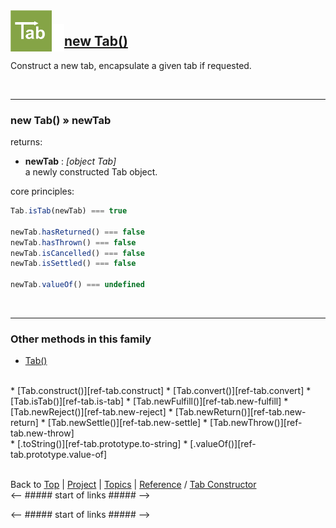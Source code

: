 <a name="top" ></a>

<img src="../img/tab-logo128.png" alt="Tab logo" align="left" style="float:left; margin-top:-22px;" height="66" /><img src="../img/1x1.png" align="left" style="float:left;" height="44" width="20" />
## [new Tab()][ref-new-tab]

Construct a new tab, encapsulate a given tab if requested.

<br />

---
### new Tab() » newTab

returns:
*   **newTab** : *[object Tab]*  
    a newly constructed Tab object.

core principles:

````javascript
Tab.isTab(newTab) === true

newTab.hasReturned() === false
newTab.hasThrown() === false
newTab.isCancelled() === false
newTab.isSettled() === false

newTab.valueOf() === undefined
````

<br />

---
### Other methods in this family

*   [Tab()][ref-tab]
<br />
*   [Tab.construct()][ref-tab.construct]
*   [Tab.convert()][ref-tab.convert]
*   [Tab.isTab()][ref-tab.is-tab]
*   [Tab.newFulfill()][ref-tab.new-fulfill]
*   [Tab.newReject()][ref-tab.new-reject]
*   [Tab.newReturn()][ref-tab.new-return]
*   [Tab.newSettle()][ref-tab.new-settle]
*   [Tab.newThrow()][ref-tab.new-throw]
<br />
*   [.toString()][ref-tab.prototype.to-string]
*   [.valueOf()][ref-tab.prototype.value-of]



<br /> Back to [Top] | [Project] | [Topics] | [Reference] / [Tab Constructor][ref-tab-constructor] <br />
<-- ##### start of links ##### --> 

[top]:       #top                        "back to the top of this page."
[project]:   /doc/project.md#the-project "back to the 'Project' section."
[topics]:    /doc/topics.md#topics       "back to the 'Topics' section."
[reference]: /doc/reference.md#reference "back to the 'Reference' section."



[topic-the-basics]:                              /doc/topics.md#the-basics                                  "more topics under 'The Basics'"
[topic-where-are-tabs-helping]:                  /doc/topics.md#where-are-tabs-helping                      "more topics under 'Where Are Tabs Helping?'"
[topic-where-are-tabs-lacking]:                  /doc/topics.md#where-are-tabs-lacking                      "more topics under 'Where Are Tabs Lacking?'"
[topic-advanced-topics]:                         /doc/topics.md#advanced-topics                             "more topics under 'Advanced Topics'"

[topic-a-basic-tab]:                             /doc/topics/a-basic-tab.md#top                             "A Basic Tab: creating and using a basic Tab object."
[topic-a-basic-callback]:                        /doc/topics/a-basic-callback.md#top                        "A Basic Callback: using a Tab object to handle callbacks."
[topic-a-basic-pipeline]:                        /doc/topics/a-basic-pipeline.md#top                        "A Basic Pipeline: using Tab objects for pipelining."
[topic-a-basic-stream]:                          /doc/topics/a-basic-stream.md#top                          "A Basic Stream: using a Tab object to work with sequence of data elements."
[topic-a-basic-promise]:                         /doc/topics/a-basic-promise.md#top                         "A Basic Promise: using a Tab object as a promise."
[topic-basic-lazy-evaluation]:                   /doc/topics/basic-lazy-evaluation.md#top                   "Basic Lazy Evaluation: using a Tab object for lazy evaluation."
[topic-basic-concurrent-computing]:              /doc/topics/basic-concurrent-computing.md#top              "Basic Concurrent Computing: using a Tab object to handle concurrent computing."

[topic-clean-function-signatures]:               /doc/topics/clean-function-signatures.md#top               "Clean Function Signatures: using function signatures without callbacks."
[topic-shallow-callback-nesting]:                /doc/topics/shallow-callback-nesting.md#top                "Shallow Callback Nesting: avoiding deeply nested functions."
[topic-top-down-control-flow]:                   /doc/topics/top-down-control-flow.md#top                   "Top-Down Control Flow: turning inverted control-flow back around."
[topic-predictable-execution-order]:             /doc/topics/predictable-execution-order.md#top             "Predictable Execution Order: avoiding issues with immediate callbacks."
[topic-modular-decomposition]:                   /doc/topics/modular-decomposition.md#top                   "Modular Decomposition:  ..."
[topic-aspect-oriented-programming]:             /doc/topics/aspect-oriented-programming.md#top             "Aspect Oriented Programming: ..."
[topic-exception-style-error-propagation]:       /doc/topics/exception-style-error-propagation.md#top       "Exception Style Error Propagation: letting errors propagate through a sequence of processing tabs."

[topic-debugging-asynchronous-events]:           /doc/topics/debugging-asynchronous-events.md#top           "Debugging Asynchronous Events: ..."

[topic-scheduling]:                              /doc/topics/scheduling.md#top                              "Scheduling: ..."
[topic-streaming-caching-queuing-collecting]:    /doc/topics/streaming-caching-queuing-collecting.md#top    "Streaming, Caching, Queuing, Collecting: ..."
[topic-extending-tab]:                           /doc/topics/extending-tab.md#top                           "Extending Tab: ..."



[ref-tab-object]:                    /doc/reference.md#tab-object                        "more attributes and methods under 'Tab Object'"
[ref-tab-constructor]:               /doc/reference.md#tab-constructor                   "more attributes and methods under 'Tab Constructor'"
[ref-tab-constructor-attributes]:    /doc/reference.md#tab-constructor-attributes        "more attributes under 'Tab Constructor Attributes'"
[ref-tab-constructor-methods]:       /doc/reference.md#tab-constructor-methods           "more methods under 'Tab Constructor Methods'"
[ref-tab-prototype-methods]:         /doc/reference.md#tab-prototype-methods             "more methods under 'Tab Prototype Methods'"
[ref-tab-instance-methods]:          /doc/reference.md#tab-instance-methods              "more methods under 'Tab Instance Methods'"
[ref-tab.schedulers-object]:         /doc/reference.md#tabschedulers-object              "more attributes and methods under 'Tab.Schedulers Object'"
[ref-tab.schedulers-attributes]:     /doc/reference.md#tabschedulers-attributes          "more attributes and methods under 'Tab.Schedulers Attributes'"
[ref-tab.schedulers-methods]:        /doc/reference.md#tabschedulers-methods             "more attributes and methods under 'Tab.Schedulers Methods'"
[ref-tab.x-object]:                  /doc/reference.md#tabx-object                       "more attributes and methods under 'Tab.X Object'"
[ref-tab.x-attributes]:              /doc/reference.md#tabx-attributes                   "more attributes and methods under 'Tab.X Attributes'"
[ref-tab.x-methods]:                 /doc/reference.md#tabx-methods                      "more attributes and methods under 'Tab.X Methods'"

[ref-new-tab]:                       /doc/reference/new-tab.md#top                       "new Tab(): construct a new tab, encapsulate a given tab if requested."
[ref-tab]:                           /doc/reference/tab.md#top                           "Tab(): convert to a tab, create a new tab if required."

[ref-tab.context]:                   /doc/reference/tab.context.md#top                   "Tab.context: the processing context for a processor function."
[ref-tab.version]:                   /doc/reference/tab.version.md#top                   "Tab.version: the version of this Tab library."

[ref-tab.construct]:                 /doc/reference/tab.construct.md#top                 "Tab.construct(): construct a new tab, encapsulate a given tab if requested."
[ref-tab.convert]:                   /doc/reference/tab.convert.md#top                   "Tab.convert(): convert to a tab, create a new tab if required."
[ref-tab.defer]:                     /doc/reference/tab.defer.md#top                     "Tab.defer(): create a function that uses a given tab to store another function's result."
[ref-tab.defer-fulfill]:             /doc/reference/tab.defer-fulfill.md#top             "Tab.deferFulfill(): create a function that updates the value of a given tab and silently blocks any further updates."
[ref-tab.defer-reject]:              /doc/reference/tab.defer-reject.md#top              "Tab.deferReject(): create a function that puts a given tab in the failed state and silently blocks any further updates."
[ref-tab.defer-return]:              /doc/reference/tab.defer-return.md#top              "Tab.deferReturn(): create a function that updates the value of a given tab."
[ref-tab.defer-settle]:              /doc/reference/tab.defer-settle.md#top              "Tab.deferSettle(): create a function that silently blocks any further updates for a given tab."
[ref-tab.defer-throw]:               /doc/reference/tab.defer-throw.md#top               "Tab.deferThrow(): create a function that puts a given tab in the failed state."
[ref-tab.defer-with]:                /doc/reference/tab.defer.md#top                     "Tab.deferWith(): create a function that uses a given tab to store another function's result, using the new function's subject as a first argument for the other function."
[ref-tab.is-tab]:                    /doc/reference/tab.is-tab.md#top                    "Tab.isTab(): was the given object created by this Tab constructor?"
[ref-tab.new-fulfill]:               /doc/reference/tab.new-fulfill.md#top               "Tab.newFulfill(): create a new tab that is initialized with a given value and silently block any further updates."
[ref-tab.new-reject]:                /doc/reference/tab.new-reject.md#top                "Tab.newReject(): create a new tab that is put in the failed state and silently block any further updates."
[ref-tab.new-return]:                /doc/reference/tab.new-return.md#top                "Tab.newReturn(): create a new tab that is initialized with a given value."
[ref-tab.new-settle]:                /doc/reference/tab.new-settle.md#top                "Tab.newSettle(): create a new tab and silently block any further updates."
[ref-tab.new-throw]:                 /doc/reference/tab.new-throw.md#top                 "Tab.newThrow(): create a new tab that is put in the failed state."

[ref-tab.prototype.cancel]:          /doc/reference/tab.prototype.cancel.md#top          "Tab.prototype.cancel(): cancel all subscriptions and all scheduled processors for this tab."
[ref-tab.prototype.do-return]:       /doc/reference/tab.prototype.do-return.md#top       "Tab.prototype.doReturn(): update the value of this tab (for ES3 environments)."
[ref-tab.prototype.do-throw]:        /doc/reference/tab.prototype.do-throw.md#top        "Tab.prototype.doThrow(): put this tab in the failed state (for ES3 environments)."
[ref-tab.prototype.fulfill]:         /doc/reference/tab.prototype.fulfill.md#top         "Tab.prototype.fulfill(): update the value of this tab and silently block any further updates."
[ref-tab.prototype.has-returned]:    /doc/reference/tab.prototype.has-returned.md#top    "Tab.prototype.hasReturned(): has this tab returned a value?"
[ref-tab.prototype.has-thrown]:      /doc/reference/tab.prototype.has-thrown.md#top      "Tab.prototype.hasThrown(): has this tab thrown an error?"
[ref-tab.prototype.is-cancelled]:    /doc/reference/tab.prototype.is-cancelled.md#top    "Tab.prototype.isCancelled(): are all subscriptions for this tab cancelled?"
[ref-tab.prototype.is-settled]:      /doc/reference/tab.prototype.is-settled.md#top      "Tab.prototype.isSettled(): are any further updates for this tab blocked?"
[ref-tab.prototype.on-cancelled]:    /doc/reference/tab.prototype.on-cancelled.md#top    "Tab.prototype.onCancelled(): execute a processor when this tab is cancelled."
[ref-tab.prototype.on-returned]:     /doc/reference/tab.prototype.on-returned.md#top     "Tab.prototype.onReturned(): execute a processor when this tab has returned a value."
[ref-tab.prototype.on-settled]:      /doc/reference/tab.prototype.on-settled.md#top      "Tab.prototype.onSettled(): execute a processor when this tab is settled."
[ref-tab.prototype.on-thrown]:       /doc/reference/tab.prototype.on-thrown.md#top       "Tab.prototype.onThrown(): execute a processor when this tab has thrown an error."
[ref-tab.prototype.reject]:          /doc/reference/tab.prototype.reject.md#top          "Tab.prototype.reject(): put this tab in the failed state and silently block any further updates."
[ref-tab.prototype.return]:          /doc/reference/tab.prototype.return.md#top          "Tab.prototype.return(): update the value of this tab."
[ref-tab.prototype.settle]:          /doc/reference/tab.prototype.settle.md#top          "Tab.prototype.settle(): silently block any further updates for this tab."
[ref-tab.prototype.throw]:           /doc/reference/tab.prototype.throw.md#top           "Tab.prototype.throw(): put this tab in the failed state."
[ref-tab.prototype.to-string]:       /doc/reference/tab.prototype.to-string.md#top       "Tab.prototype.toString(): get a string representation for this tab."
[ref-tab.prototype.value-of]:        /doc/reference/tab.prototype.value-of.md#top        "Tab.prototype.valueOf(): get the principal value of this tab."

[ref-tab.schedulers.tick]:           /doc/reference/tab.schedulers.tick.md#top           "Tab.Schedulers.es5: a sequence number incremented in every turn"

[ref-tab.schedulers.schedule-first]: /doc/reference/tab.schedulers.schedule-first.md#top "Tab.Schedulers.defer(): schedule a given callback before all other callbacks in the next turn."
[ref-tab.schedulers.schedule-last]:  /doc/reference/tab.schedulers.schedule-last.md#top  "Tab.Schedulers.defer(): schedule a given callback after all other callbacks."
[ref-tab.schedulers.schedule-next]:  /doc/reference/tab.schedulers.schedule-next.md#top  "Tab.Schedulers.notify(): schedule a given callback in the next turn."
[ref-tab.schedulers.schedule-now]:   /doc/reference/tab.schedulers.schedule-now.md#top   "Tab.Schedulers.subscribe(): call the callback immediately."

[ref-tab.x.es5]:                     /doc/reference/tab.x.es5.md#top                     "Tab.X.es5: is this library running in an ES5 environment?"

[ref-tab.x.defer]:                   /doc/reference/tab.x.defer.md#top                   "Tab.X.defer(): the basic method to create deferred functions."
[ref-tab.x.notify]:                  /doc/reference/tab.x.notify.md#top                  "Tab.X.notify(): the basic method to send notifications for a tab."
[ref-tab.x.subscribe]:               /doc/reference/tab.x.subscribe.md#top               "Tab.X.subscribe(): the basic method to subscribe to notifications from a tab."
<-- ##### start of links ##### --> 

[top]:       #top                        "back to the top of this page."
[project]:   /doc/project.md#the-project "back to the 'Project' section."
[topics]:    /doc/topics.md#topics       "back to the 'Topics' section."
[reference]: /doc/reference.md#reference "back to the 'Reference' section."



[topic-the-basics]:                              /doc/topics.md#the-basics                                  "more topics under 'The Basics'"
[topic-where-are-tabs-helping]:                  /doc/topics.md#where-are-tabs-helping                      "more topics under 'Where Are Tabs Helping?'"
[topic-where-are-tabs-lacking]:                  /doc/topics.md#where-are-tabs-lacking                      "more topics under 'Where Are Tabs Lacking?'"
[topic-advanced-topics]:                         /doc/topics.md#advanced-topics                             "more topics under 'Advanced Topics'"

[topic-a-basic-tab]:                             /doc/topics/a-basic-tab.md#top                             "A Basic Tab: creating and using a basic Tab object."
[topic-a-basic-callback]:                        /doc/topics/a-basic-callback.md#top                        "A Basic Callback: using a Tab object to handle callbacks."
[topic-a-basic-pipeline]:                        /doc/topics/a-basic-pipeline.md#top                        "A Basic Pipeline: using Tab objects for pipelining."
[topic-a-basic-stream]:                          /doc/topics/a-basic-stream.md#top                          "A Basic Stream: using a Tab object to work with sequence of data elements."
[topic-a-basic-promise]:                         /doc/topics/a-basic-promise.md#top                         "A Basic Promise: using a Tab object as a promise."
[topic-basic-lazy-evaluation]:                   /doc/topics/basic-lazy-evaluation.md#top                   "Basic Lazy Evaluation: using a Tab object for lazy evaluation."
[topic-basic-concurrent-computing]:              /doc/topics/basic-concurrent-computing.md#top              "Basic Concurrent Computing: using a Tab object to handle concurrent computing."

[topic-clean-function-signatures]:               /doc/topics/clean-function-signatures.md#top               "Clean Function Signatures: using function signatures without callbacks."
[topic-shallow-callback-nesting]:                /doc/topics/shallow-callback-nesting.md#top                "Shallow Callback Nesting: avoiding deeply nested functions."
[topic-top-down-control-flow]:                   /doc/topics/top-down-control-flow.md#top                   "Top-Down Control Flow: turning inverted control-flow back around."
[topic-predictable-execution-order]:             /doc/topics/predictable-execution-order.md#top             "Predictable Execution Order: avoiding issues with immediate callbacks."
[topic-modular-decomposition]:                   /doc/topics/modular-decomposition.md#top                   "Modular Decomposition:  ..."
[topic-aspect-oriented-programming]:             /doc/topics/aspect-oriented-programming.md#top             "Aspect Oriented Programming: ..."
[topic-exception-style-error-propagation]:       /doc/topics/exception-style-error-propagation.md#top       "Exception Style Error Propagation: letting errors propagate through a sequence of processing tabs."

[topic-debugging-asynchronous-events]:           /doc/topics/debugging-asynchronous-events.md#top           "Debugging Asynchronous Events: ..."

[topic-scheduling]:                              /doc/topics/scheduling.md#top                              "Scheduling: ..."
[topic-streaming-caching-queuing-collecting]:    /doc/topics/streaming-caching-queuing-collecting.md#top    "Streaming, Caching, Queuing, Collecting: ..."
[topic-extending-tab]:                           /doc/topics/extending-tab.md#top                           "Extending Tab: ..."



[ref-tab-object]:                    /doc/reference.md#tab-object                        "more attributes and methods under 'Tab Object'"
[ref-tab-constructor]:               /doc/reference.md#tab-constructor                   "more attributes and methods under 'Tab Constructor'"
[ref-tab-constructor-attributes]:    /doc/reference.md#tab-constructor-attributes        "more attributes under 'Tab Constructor Attributes'"
[ref-tab-constructor-methods]:       /doc/reference.md#tab-constructor-methods           "more methods under 'Tab Constructor Methods'"
[ref-tab-prototype-methods]:         /doc/reference.md#tab-prototype-methods             "more methods under 'Tab Prototype Methods'"
[ref-tab-instance-methods]:          /doc/reference.md#tab-instance-methods              "more methods under 'Tab Instance Methods'"
[ref-tab.schedulers-object]:         /doc/reference.md#tabschedulers-object              "more attributes and methods under 'Tab.Schedulers Object'"
[ref-tab.schedulers-attributes]:     /doc/reference.md#tabschedulers-attributes          "more attributes and methods under 'Tab.Schedulers Attributes'"
[ref-tab.schedulers-methods]:        /doc/reference.md#tabschedulers-methods             "more attributes and methods under 'Tab.Schedulers Methods'"
[ref-tab.x-object]:                  /doc/reference.md#tabx-object                       "more attributes and methods under 'Tab.X Object'"
[ref-tab.x-attributes]:              /doc/reference.md#tabx-attributes                   "more attributes and methods under 'Tab.X Attributes'"
[ref-tab.x-methods]:                 /doc/reference.md#tabx-methods                      "more attributes and methods under 'Tab.X Methods'"

[ref-new-tab]:                       /doc/reference/new-tab.md#top                       "new Tab(): construct a new tab, encapsulate a given tab if requested."
[ref-tab]:                           /doc/reference/tab.md#top                           "Tab(): convert to a tab, create a new tab if required."

[ref-tab.context]:                   /doc/reference/tab.context.md#top                   "Tab.context: the processing context for a processor function."
[ref-tab.version]:                   /doc/reference/tab.version.md#top                   "Tab.version: the version of this Tab library."

[ref-tab.construct]:                 /doc/reference/tab.construct.md#top                 "Tab.construct(): construct a new tab, encapsulate a given tab if requested."
[ref-tab.convert]:                   /doc/reference/tab.convert.md#top                   "Tab.convert(): convert to a tab, create a new tab if required."
[ref-tab.defer]:                     /doc/reference/tab.defer.md#top                     "Tab.defer(): create a function that uses a given tab to store another function's result."
[ref-tab.defer-fulfill]:             /doc/reference/tab.defer-fulfill.md#top             "Tab.deferFulfill(): create a function that updates the value of a given tab and silently blocks any further updates."
[ref-tab.defer-reject]:              /doc/reference/tab.defer-reject.md#top              "Tab.deferReject(): create a function that puts a given tab in the failed state and silently blocks any further updates."
[ref-tab.defer-return]:              /doc/reference/tab.defer-return.md#top              "Tab.deferReturn(): create a function that updates the value of a given tab."
[ref-tab.defer-settle]:              /doc/reference/tab.defer-settle.md#top              "Tab.deferSettle(): create a function that silently blocks any further updates for a given tab."
[ref-tab.defer-throw]:               /doc/reference/tab.defer-throw.md#top               "Tab.deferThrow(): create a function that puts a given tab in the failed state."
[ref-tab.defer-with]:                /doc/reference/tab.defer.md#top                     "Tab.deferWith(): create a function that uses a given tab to store another function's result, using the new function's subject as a first argument for the other function."
[ref-tab.is-tab]:                    /doc/reference/tab.is-tab.md#top                    "Tab.isTab(): was the given object created by this Tab constructor?"
[ref-tab.new-fulfill]:               /doc/reference/tab.new-fulfill.md#top               "Tab.newFulfill(): create a new tab that is initialized with a given value and silently block any further updates."
[ref-tab.new-reject]:                /doc/reference/tab.new-reject.md#top                "Tab.newReject(): create a new tab that is put in the failed state and silently block any further updates."
[ref-tab.new-return]:                /doc/reference/tab.new-return.md#top                "Tab.newReturn(): create a new tab that is initialized with a given value."
[ref-tab.new-settle]:                /doc/reference/tab.new-settle.md#top                "Tab.newSettle(): create a new tab and silently block any further updates."
[ref-tab.new-throw]:                 /doc/reference/tab.new-throw.md#top                 "Tab.newThrow(): create a new tab that is put in the failed state."

[ref-tab.prototype.cancel]:          /doc/reference/tab.prototype.cancel.md#top          "Tab.prototype.cancel(): cancel all subscriptions and all scheduled processors for this tab."
[ref-tab.prototype.do-return]:       /doc/reference/tab.prototype.do-return.md#top       "Tab.prototype.doReturn(): update the value of this tab (for ES3 environments)."
[ref-tab.prototype.do-throw]:        /doc/reference/tab.prototype.do-throw.md#top        "Tab.prototype.doThrow(): put this tab in the failed state (for ES3 environments)."
[ref-tab.prototype.fulfill]:         /doc/reference/tab.prototype.fulfill.md#top         "Tab.prototype.fulfill(): update the value of this tab and silently block any further updates."
[ref-tab.prototype.has-returned]:    /doc/reference/tab.prototype.has-returned.md#top    "Tab.prototype.hasReturned(): has this tab returned a value?"
[ref-tab.prototype.has-thrown]:      /doc/reference/tab.prototype.has-thrown.md#top      "Tab.prototype.hasThrown(): has this tab thrown an error?"
[ref-tab.prototype.is-cancelled]:    /doc/reference/tab.prototype.is-cancelled.md#top    "Tab.prototype.isCancelled(): are all subscriptions for this tab cancelled?"
[ref-tab.prototype.is-settled]:      /doc/reference/tab.prototype.is-settled.md#top      "Tab.prototype.isSettled(): are any further updates for this tab blocked?"
[ref-tab.prototype.on-cancelled]:    /doc/reference/tab.prototype.on-cancelled.md#top    "Tab.prototype.onCancelled(): execute a processor when this tab is cancelled."
[ref-tab.prototype.on-returned]:     /doc/reference/tab.prototype.on-returned.md#top     "Tab.prototype.onReturned(): execute a processor when this tab has returned a value."
[ref-tab.prototype.on-settled]:      /doc/reference/tab.prototype.on-settled.md#top      "Tab.prototype.onSettled(): execute a processor when this tab is settled."
[ref-tab.prototype.on-thrown]:       /doc/reference/tab.prototype.on-thrown.md#top       "Tab.prototype.onThrown(): execute a processor when this tab has thrown an error."
[ref-tab.prototype.reject]:          /doc/reference/tab.prototype.reject.md#top          "Tab.prototype.reject(): put this tab in the failed state and silently block any further updates."
[ref-tab.prototype.return]:          /doc/reference/tab.prototype.return.md#top          "Tab.prototype.return(): update the value of this tab."
[ref-tab.prototype.settle]:          /doc/reference/tab.prototype.settle.md#top          "Tab.prototype.settle(): silently block any further updates for this tab."
[ref-tab.prototype.throw]:           /doc/reference/tab.prototype.throw.md#top           "Tab.prototype.throw(): put this tab in the failed state."
[ref-tab.prototype.to-string]:       /doc/reference/tab.prototype.to-string.md#top       "Tab.prototype.toString(): get a string representation for this tab."
[ref-tab.prototype.value-of]:        /doc/reference/tab.prototype.value-of.md#top        "Tab.prototype.valueOf(): get the principal value of this tab."

[ref-tab.schedulers.tick]:           /doc/reference/tab.schedulers.tick.md#top           "Tab.Schedulers.es5: a sequence number incremented in every turn"

[ref-tab.schedulers.schedule-first]: /doc/reference/tab.schedulers.schedule-first.md#top "Tab.Schedulers.defer(): schedule a given callback before all other callbacks in the next turn."
[ref-tab.schedulers.schedule-last]:  /doc/reference/tab.schedulers.schedule-last.md#top  "Tab.Schedulers.defer(): schedule a given callback after all other callbacks."
[ref-tab.schedulers.schedule-next]:  /doc/reference/tab.schedulers.schedule-next.md#top  "Tab.Schedulers.notify(): schedule a given callback in the next turn."
[ref-tab.schedulers.schedule-now]:   /doc/reference/tab.schedulers.schedule-now.md#top   "Tab.Schedulers.subscribe(): call the callback immediately."

[ref-tab.x.es5]:                     /doc/reference/tab.x.es5.md#top                     "Tab.X.es5: is this library running in an ES5 environment?"

[ref-tab.x.defer]:                   /doc/reference/tab.x.defer.md#top                   "Tab.X.defer(): the basic method to create deferred functions."
[ref-tab.x.notify]:                  /doc/reference/tab.x.notify.md#top                  "Tab.X.notify(): the basic method to send notifications for a tab."
[ref-tab.x.subscribe]:               /doc/reference/tab.x.subscribe.md#top               "Tab.X.subscribe(): the basic method to subscribe to notifications from a tab."
<!-- ##### start of links ##### -->

[top]:       #top                        "back to the top of this page."
[project]:   /doc/project.md#the-project "back to the 'Project' section."
[topics]:    /doc/topics.md#topics       "back to the 'Topics' section."
[reference]: /doc/reference.md#reference "back to the 'Reference' section."



[topic-the-basics]:                              /doc/topics.md#the-basics                                  "more topics under 'The Basics'"
[topic-where-are-tabs-helping]:                  /doc/topics.md#where-are-tabs-helping                      "more topics under 'Where Are Tabs Helping?'"
[topic-where-are-tabs-lacking]:                  /doc/topics.md#where-are-tabs-lacking                      "more topics under 'Where Are Tabs Lacking?'"
[topic-advanced-topics]:                         /doc/topics.md#advanced-topics                             "more topics under 'Advanced Topics'"

[topic-a-basic-tab]:                             /doc/topics/a-basic-tab.md#top                             "A Basic Tab: creating and using a basic Tab object."
[topic-a-basic-callback]:                        /doc/topics/a-basic-callback.md#top                        "A Basic Callback: using a Tab object to handle callbacks."
[topic-a-basic-pipeline]:                        /doc/topics/a-basic-pipeline.md#top                        "A Basic Pipeline: using Tab objects for pipelining."
[topic-a-basic-stream]:                          /doc/topics/a-basic-stream.md#top                          "A Basic Stream: using a Tab object to work with sequence of data elements."
[topic-a-basic-promise]:                         /doc/topics/a-basic-promise.md#top                         "A Basic Promise: using a Tab object as a promise."
[topic-basic-lazy-evaluation]:                   /doc/topics/basic-lazy-evaluation.md#top                   "Basic Lazy Evaluation: using a Tab object for lazy evaluation."
[topic-basic-concurrent-computing]:              /doc/topics/basic-concurrent-computing.md#top              "Basic Concurrent Computing: using a Tab object to handle concurrent computing."

[topic-clean-function-signatures]:               /doc/topics/clean-function-signatures.md#top               "Clean Function Signatures: using function signatures without callbacks."
[topic-shallow-callback-nesting]:                /doc/topics/shallow-callback-nesting.md#top                "Shallow Callback Nesting: avoiding deeply nested functions."
[topic-top-down-control-flow]:                   /doc/topics/top-down-control-flow.md#top                   "Top-Down Control Flow: turning inverted control-flow back around."
[topic-predictable-execution-order]:             /doc/topics/predictable-execution-order.md#top             "Predictable Execution Order: avoiding issues with immediate callbacks."
[topic-modular-decomposition]:                   /doc/topics/modular-decomposition.md#top                   "Modular Decomposition:  ..."
[topic-aspect-oriented-programming]:             /doc/topics/aspect-oriented-programming.md#top             "Aspect Oriented Programming: ..."
[topic-exception-style-error-propagation]:       /doc/topics/exception-style-error-propagation.md#top       "Exception Style Error Propagation: letting errors propagate through a sequence of processing tabs."

[topic-debugging-asynchronous-events]:           /doc/topics/debugging-asynchronous-events.md#top           "Debugging Asynchronous Events: ..."

[topic-scheduling]:                              /doc/topics/scheduling.md#top                              "Scheduling: ..."
[topic-streaming-caching-queuing-collecting]:    /doc/topics/streaming-caching-queuing-collecting.md#top    "Streaming, Caching, Queuing, Collecting: ..."
[topic-extending-tab]:                           /doc/topics/extending-tab.md#top                           "Extending Tab: ..."



[ref-tab-object]:                    /doc/reference.md#tab-object                        "more attributes and methods under 'Tab Object'"
[ref-tab-constructor]:               /doc/reference.md#tab-constructor                   "more attributes and methods under 'Tab Constructor'"
[ref-tab-constructor-attributes]:    /doc/reference.md#tab-constructor-attributes        "more attributes under 'Tab Constructor Attributes'"
[ref-tab-constructor-methods]:       /doc/reference.md#tab-constructor-methods           "more methods under 'Tab Constructor Methods'"
[ref-tab-prototype-methods]:         /doc/reference.md#tab-prototype-methods             "more methods under 'Tab Prototype Methods'"
[ref-tab-instance-methods]:          /doc/reference.md#tab-instance-methods              "more methods under 'Tab Instance Methods'"
[ref-tab.schedulers-object]:         /doc/reference.md#tabschedulers-object              "more attributes and methods under 'Tab.Schedulers Object'"
[ref-tab.schedulers-attributes]:     /doc/reference.md#tabschedulers-attributes          "more attributes and methods under 'Tab.Schedulers Attributes'"
[ref-tab.schedulers-methods]:        /doc/reference.md#tabschedulers-methods             "more attributes and methods under 'Tab.Schedulers Methods'"
[ref-tab.x-object]:                  /doc/reference.md#tabx-object                       "more attributes and methods under 'Tab.X Object'"
[ref-tab.x-attributes]:              /doc/reference.md#tabx-attributes                   "more attributes and methods under 'Tab.X Attributes'"
[ref-tab.x-methods]:                 /doc/reference.md#tabx-methods                      "more attributes and methods under 'Tab.X Methods'"

[ref-new-tab]:                       /doc/reference/new-tab.md#top                       "new Tab(): construct a new tab, encapsulate a given tab if requested."
[ref-tab]:                           /doc/reference/tab.md#top                           "Tab(): convert to a tab, create a new tab if required."

[ref-tab.context]:                   /doc/reference/tab.context.md#top                   "Tab.context: the processing context for a processor function."
[ref-tab.version]:                   /doc/reference/tab.version.md#top                   "Tab.version: the version of this Tab library."

[ref-tab.construct]:                 /doc/reference/tab.construct.md#top                 "Tab.construct(): construct a new tab, encapsulate a given tab if requested."
[ref-tab.convert]:                   /doc/reference/tab.convert.md#top                   "Tab.convert(): convert to a tab, create a new tab if required."
[ref-tab.defer]:                     /doc/reference/tab.defer.md#top                     "Tab.defer(): create a function that uses a given tab to store another function's result."
[ref-tab.defer-fulfill]:             /doc/reference/tab.defer-fulfill.md#top             "Tab.deferFulfill(): create a function that updates the value of a given tab and silently blocks any further updates."
[ref-tab.defer-reject]:              /doc/reference/tab.defer-reject.md#top              "Tab.deferReject(): create a function that puts a given tab in the failed state and silently blocks any further updates."
[ref-tab.defer-return]:              /doc/reference/tab.defer-return.md#top              "Tab.deferReturn(): create a function that updates the value of a given tab."
[ref-tab.defer-settle]:              /doc/reference/tab.defer-settle.md#top              "Tab.deferSettle(): create a function that silently blocks any further updates for a given tab."
[ref-tab.defer-throw]:               /doc/reference/tab.defer-throw.md#top               "Tab.deferThrow(): create a function that puts a given tab in the failed state."
[ref-tab.defer-with]:                /doc/reference/tab.defer.md#top                     "Tab.deferWith(): create a function that uses a given tab to store another function's result, using the new function's subject as a first argument for the other function."
[ref-tab.is-tab]:                    /doc/reference/tab.is-tab.md#top                    "Tab.isTab(): was the given object created by this Tab constructor?"
[ref-tab.new-fulfill]:               /doc/reference/tab.new-fulfill.md#top               "Tab.newFulfill(): create a new tab that is initialized with a given value and silently block any further updates."
[ref-tab.new-reject]:                /doc/reference/tab.new-reject.md#top                "Tab.newReject(): create a new tab that is put in the failed state and silently block any further updates."
[ref-tab.new-return]:                /doc/reference/tab.new-return.md#top                "Tab.newReturn(): create a new tab that is initialized with a given value."
[ref-tab.new-settle]:                /doc/reference/tab.new-settle.md#top                "Tab.newSettle(): create a new tab and silently block any further updates."
[ref-tab.new-throw]:                 /doc/reference/tab.new-throw.md#top                 "Tab.newThrow(): create a new tab that is put in the failed state."

[ref-tab.prototype.cancel]:          /doc/reference/tab.prototype.cancel.md#top          "Tab.prototype.cancel(): cancel all subscriptions and all scheduled processors for this tab."
[ref-tab.prototype.do-return]:       /doc/reference/tab.prototype.do-return.md#top       "Tab.prototype.doReturn(): update the value of this tab (for ES3 environments)."
[ref-tab.prototype.do-throw]:        /doc/reference/tab.prototype.do-throw.md#top        "Tab.prototype.doThrow(): put this tab in the failed state (for ES3 environments)."
[ref-tab.prototype.fulfill]:         /doc/reference/tab.prototype.fulfill.md#top         "Tab.prototype.fulfill(): update the value of this tab and silently block any further updates."
[ref-tab.prototype.has-returned]:    /doc/reference/tab.prototype.has-returned.md#top    "Tab.prototype.hasReturned(): has this tab returned a value?"
[ref-tab.prototype.has-thrown]:      /doc/reference/tab.prototype.has-thrown.md#top      "Tab.prototype.hasThrown(): has this tab thrown an error?"
[ref-tab.prototype.is-cancelled]:    /doc/reference/tab.prototype.is-cancelled.md#top    "Tab.prototype.isCancelled(): are all subscriptions for this tab cancelled?"
[ref-tab.prototype.is-settled]:      /doc/reference/tab.prototype.is-settled.md#top      "Tab.prototype.isSettled(): are any further updates for this tab blocked?"
[ref-tab.prototype.on-cancelled]:    /doc/reference/tab.prototype.on-cancelled.md#top    "Tab.prototype.onCancelled(): execute a processor when this tab is cancelled."
[ref-tab.prototype.on-returned]:     /doc/reference/tab.prototype.on-returned.md#top     "Tab.prototype.onReturned(): execute a processor when this tab has returned a value."
[ref-tab.prototype.on-settled]:      /doc/reference/tab.prototype.on-settled.md#top      "Tab.prototype.onSettled(): execute a processor when this tab is settled."
[ref-tab.prototype.on-thrown]:       /doc/reference/tab.prototype.on-thrown.md#top       "Tab.prototype.onThrown(): execute a processor when this tab has thrown an error."
[ref-tab.prototype.reject]:          /doc/reference/tab.prototype.reject.md#top          "Tab.prototype.reject(): put this tab in the failed state and silently block any further updates."
[ref-tab.prototype.return]:          /doc/reference/tab.prototype.return.md#top          "Tab.prototype.return(): update the value of this tab."
[ref-tab.prototype.settle]:          /doc/reference/tab.prototype.settle.md#top          "Tab.prototype.settle(): silently block any further updates for this tab."
[ref-tab.prototype.throw]:           /doc/reference/tab.prototype.throw.md#top           "Tab.prototype.throw(): put this tab in the failed state."
[ref-tab.prototype.to-string]:       /doc/reference/tab.prototype.to-string.md#top       "Tab.prototype.toString(): get a string representation for this tab."
[ref-tab.prototype.value-of]:        /doc/reference/tab.prototype.value-of.md#top        "Tab.prototype.valueOf(): get the principal value of this tab."

[ref-tab.schedulers.tick]:           /doc/reference/tab.schedulers.tick.md#top           "Tab.Schedulers.es5: a sequence number incremented in every turn"

[ref-tab.schedulers.schedule-first]: /doc/reference/tab.schedulers.schedule-first.md#top "Tab.Schedulers.defer(): schedule a given callback before all other callbacks in the next turn."
[ref-tab.schedulers.schedule-last]:  /doc/reference/tab.schedulers.schedule-last.md#top  "Tab.Schedulers.defer(): schedule a given callback after all other callbacks."
[ref-tab.schedulers.schedule-next]:  /doc/reference/tab.schedulers.schedule-next.md#top  "Tab.Schedulers.notify(): schedule a given callback in the next turn."
[ref-tab.schedulers.schedule-now]:   /doc/reference/tab.schedulers.schedule-now.md#top   "Tab.Schedulers.subscribe(): call the callback immediately."

[ref-tab.x.es5]:                     /doc/reference/tab.x.es5.md#top                     "Tab.X.es5: is this library running in an ES5 environment?"

[ref-tab.x.defer]:                   /doc/reference/tab.x.defer.md#top                   "Tab.X.defer(): the basic method to create deferred functions."
[ref-tab.x.notify]:                  /doc/reference/tab.x.notify.md#top                  "Tab.X.notify(): the basic method to send notifications for a tab."
[ref-tab.x.subscribe]:               /doc/reference/tab.x.subscribe.md#top               "Tab.X.subscribe(): the basic method to subscribe to notifications from a tab."
